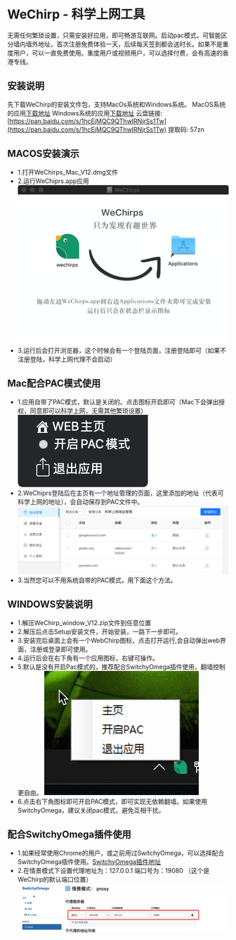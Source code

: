# WeChirp - 科学上网工具

无需任何繁琐设置，只需安装好应用，即可畅游互联网。启动pac模式，可智能区分墙内墙外地址，首次注册免费体验一天，后续每天签到都会送时长。如果不是重度用户，可以一直免费使用。重度用户或视频用户，可以选择付费，会有高速的香港专线。

## 安装说明
  先下载WeChirp的安装文件包，支持MacOs系统和Windows系统。
  MacOS系统的应用[下载地址](https://github.com/wechirp/wechirp/releases/download/1.2/WeChirps_mac_v12.dmg)
  Windows系统的应用[下载地址](https://github.com/wechirp/wechirp/releases/download/1.2/WeChirp_windows_v12.zip)
  云盘链接: [https://pan.baidu.com/s/1hcEjMQC9QThwIRNjrSs1Tw](https://pan.baidu.com/s/1hcEjMQC9QThwIRNjrSs1Tw) 提取码: 57zn 
  
## MACOS安装演示
* 1.打开WeChirps_Mac_V12.dmg文件
* 2.运行WeChiprs.app应用
![image](https://raw.githubusercontent.com/wechirp/wechirp/master/wc4.png)
* 3.运行后会打开浏览器，这个时候会有一个登陆页面，注册登陆即可（如果不注册登陆，科学上网代理不会启动）

## Mac配合PAC模式使用
* 1.应用自带了PAC模式，默认是关闭的。点击图标开启即可（Mac下会弹出授权，同意即可以科学上网，无需其他繁琐设置）
![image](https://raw.githubusercontent.com/wechirp/wechirp/master/wc3.png)
* 2.WeChiprs登陆后在主页有一个地址管理的页面，这里添加的地址（代表可科学上网的地址），会自动保存到PAC文件中。
![image](https://raw.githubusercontent.com/wechirp/wechirp/master/wc2.png)
* 3.当然您可以不用系统自带的PAC模式，用下面这个方法。

## WINDOWS安装说明
* 1.解压WeChirp_window_V12.zip文件到任意位置
* 2.解压后点击Setup安装文件，开始安装，一路下一步即可。
* 3.安装完后桌面上会有一个WebChirp图标，点击打开运行,会自动弹出web界面，注册或登录即可使用。
* 4.运行后会在右下角有一个应用图标，右键可操作。
* 5.默认是没有开启Pac模式的，推荐配合SwitchyOmega插件使用，翻墙控制更自由。
![image](https://raw.githubusercontent.com/wechirp/wechirp/master/wc6.png)
* 6.点击右下角图标即可开启PAC模式，即可实现无依赖翻墙。如果使用SwitchyOmega，建议关闭pac模式，避免互相干扰。


## 配合SwitchyOmega插件使用
* 1.如果经常使用Chrome的用户，或之前用过SwitchyOmega，可以选择配合SwitchyOmega插件使用。[SwitchyOmega插件地址](https://github.com/FelisCatus/SwitchyOmega)
* 2.在情景模式下设置代理地址为：127.0.0.1 端口号为：19080 （这个是WeChirp的默认端口位置）                            
![image](https://raw.githubusercontent.com/wechirp/wechirp/master/wc1.png)


